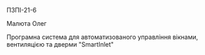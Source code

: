 ПЗПІ-21-6

Малюта Олег

Програмна система для автоматизованого управління вікнами, вентиляцією та дверми "SmartInlet"

